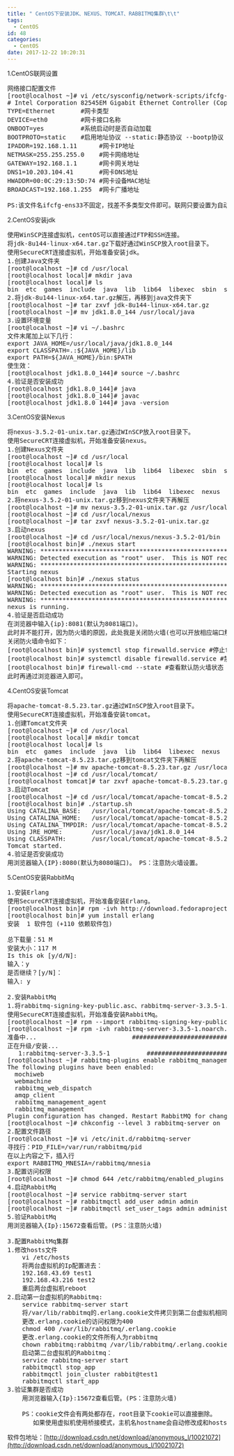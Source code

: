 ```yaml
---
title: " CentOS下安装JDK、NEXUS、TOMCAT、RABBITMQ集群\t\t"
tags:
  - CentOS
id: 48
categories:
  - CentOS
date: 2017-12-22 10:20:31
---
```


1.CentOS联网设置
<pre class="lang:default decode:true">网络接口配置文件
[root@localhost ~]# vi /etc/sysconfig/network-scripts/ifcfg-ens33
# Intel Corporation 82545EM Gigabit Ethernet Controller (Copper)
TYPE=Ethernet       #网卡类型
DEVICE=eth0         #网卡接口名称
ONBOOT=yes          #系统启动时是否自动加载
BOOTPROTO=static    #启用地址协议 --static:静态协议 --bootp协议 --dhcp协议
IPADDR=192.168.1.11      #网卡IP地址
NETMASK=255.255.255.0    #网卡网络地址
GATEWAY=192.168.1.1      #网卡网关地址
DNS1=10.203.104.41       #网卡DNS地址
HWADDR=00:0C:29:13:5D:74 #网卡设备MAC地址
BROADCAST=192.168.1.255  #网卡广播地址 

PS:该文件名ifcfg-ens33不固定，找差不多类型文件即可。联网只要设置为自动加载即可，即ONBOOT设置为yes(一般默认为no)。设置完后reboot重启，命令ifconfig查看ip。</pre>
2.CentOS安装jdk
<pre class="lang:default decode:true ">使用WinSCP连接虚拟机，centOS可以直接通过FTP和SSH连接。
将jdk-8u144-linux-x64.tar.gz下载好通过WinSCP放入root目录下。
使用SecureCRT连接虚拟机，开始准备安装jdk。
1.创建Java文件夹
[root@localhost ~]# cd /usr/local
[root@localhost local]# mkdir java
[root@localhost local]# ls
bin  etc  games  include  java  lib  lib64  libexec  sbin  share  src
2.将jdk-8u144-linux-x64.tar.gz解压，再移到java文件夹下
[root@localhost ~]# tar zxvf jdk-8u144-linux-x64.tar.gz
[root@localhost ~]# mv jdk1.8.0_144 /usr/local/java
3.设置环境变量
[root@localhost ~]# vi ~/.bashrc
文件末尾加上以下几行：
export JAVA_HOME=/usr/local/java/jdk1.8.0_144
export CLASSPATH=.:${JAVA_HOME}/lib
export PATH=${JAVA_HOME}/bin:$PATH
使生效：
[root@localhost jdk1.8.0_144]# source ~/.bashrc
4.验证是否安装成功
[root@localhost jdk1.8.0_144]# java
[root@localhost jdk1.8.0_144]# javac
[root@localhost jdk1.8.0_144]# java -version</pre>
3.CentOS安装Nexus
<pre class="lang:default decode:true ">将nexus-3.5.2-01-unix.tar.gz通过WInSCP放入root目录下。
使用SecureCRT连接虚拟机，开始准备安装nexus。
1.创建Nexus文件夹
[root@localhost ~]# cd /usr/local
[root@localhost local]# ls
bin  etc  games  include  java  lib  lib64  libexec  sbin  share  src
[root@localhost local]# mkdir nexus
[root@localhost local]# ls
bin  etc  games  include  java  lib  lib64  libexec  nexus  sbin  share  src
2.将nexus-3.5.2-01-unix.tar.gz移到nexus文件夹下再解压
[root@localhost ~]# mv nexus-3.5.2-01-unix.tar.gz /usr/local/nexus
[root@localhost ~]# cd /usr/local/nexus
[root@localhost ~]# tar zxvf nexus-3.5.2-01-unix.tar.gz
3.启动nexus
[root@localhost ~]# cd /usr/local/nexus/nexus-3.5.2-01/bin
[root@localhost bin]# ./nexus start
WARNING: ************************************************************
WARNING: Detected execution as "root" user.  This is NOT recommended!
WARNING: ************************************************************
Starting nexus
[root@localhost bin]# ./nexus status
WARNING: ************************************************************
WARNING: Detected execution as "root" user.  This is NOT recommended!
WARNING: ************************************************************
nexus is running.
4.验证是否启动成功
在浏览器中输入{ip}:8081(默认为8081端口)。
此时并不能打开，因为防火墙的原因，此处我是关闭防火墙(也可以开放相应端口解决)，为了简单直接关闭啦。
关闭防火墙命令如下：
[root@localhost bin]# systemctl stop firewalld.service #停止firewall(此时重启后防火墙会自动开启)
[root@localhost bin]# systemctl disable firewalld.service #禁止firewall开机启动
[root@localhost bin]# firewall-cmd --state #查看默认防火墙状态（关闭后显示notrunning，开启后显示running）
此时再通过浏览器进入即可。</pre>
4.CentOS安装Tomcat
<pre class="lang:default decode:true ">将apache-tomcat-8.5.23.tar.gz通过WInSCP放入root目录下。
使用SecureCRT连接虚拟机，开始准备安装tomcat。
1.创建Tomcat文件夹
[root@localhost ~]# cd /usr/local
[root@localhost local]# mkdir tomcat
[root@localhost local]# ls
bin  etc  games  include  java  lib  lib64  libexec  nexus  sbin  share  src  tomcat
2.将apache-tomcat-8.5.23.tar.gz移到tomcat文件夹下再解压
[root@localhost ~]# mv apache-tomcat-8.5.23.tar.gz /usr/local/tomcat/
[root@localhost ~]# cd /usr/local/tomcat/
[root@localhost tomcat]# tar zxvf apache-tomcat-8.5.23.tar.gz 
3.启动Tomcat
[root@localhost ~]# cd /usr/local/tomcat/apache-tomcat-8.5.23/bin
[root@localhost bin]# ./startup.sh 
Using CATALINA_BASE:   /usr/local/tomcat/apache-tomcat-8.5.23
Using CATALINA_HOME:   /usr/local/tomcat/apache-tomcat-8.5.23
Using CATALINA_TMPDIR: /usr/local/tomcat/apache-tomcat-8.5.23/temp
Using JRE_HOME:        /usr/local/java/jdk1.8.0_144
Using CLASSPATH:       /usr/local/tomcat/apache-tomcat-8.5.23/bin/bootstrap.jar:/usr/local/tomcat/apache-tomcat-8.5.23/bin/tomcat-juli.jar
Tomcat started.
4.验证是否安装成功
用浏览器输入{IP}:8080(默认为8080端口)。 PS：注意防火墙设置。</pre>
5.CentOS安装RabbitMq
<pre class="lang:default decode:true ">1.安装Erlang
使用SecureCRT连接虚拟机，开始准备安装Erlang。
[root@localhost bin]# rpm -ivh http://download.fedoraproject.org/pub/epel/6/i386/epel-release-6-8.noarch.rpm
[root@localhost bin]# yum install erlang
安装  1 软件包 (+110 依赖软件包)

总下载量：51 M
安装大小：117 M
Is this ok [y/d/N]: 
输入：y
是否继续？[y/N]：
输入: y

2.安装RabbitMq
1.将rabbitmq-signing-key-public.asc、rabbitmq-server-3.3.5-1.noarch.rpm通过WInSCP放入root目录下。
使用SecureCRT连接虚拟机，开始准备安装RabbitMq。
[root@localhost ~]# rpm --import rabbitmq-signing-key-public.asc
[root@localhost ~]# rpm -ivh rabbitmq-server-3.3.5-1.noarch.rpm
准备中...                          ################################# [100%]
正在升级/安装...
   1:rabbitmq-server-3.3.5-1          ################################# [100%]
[root@localhost ~]# rabbitmq-plugins enable rabbitmq_management
The following plugins have been enabled:
  mochiweb
  webmachine
  rabbitmq_web_dispatch
  amqp_client
  rabbitmq_management_agent
  rabbitmq_management
Plugin configuration has changed. Restart RabbitMQ for changes to take effect.
[root@localhost ~]# chkconfig --level 3 rabbitmq-server on
2.配置文件路径
[root@localhost ~]# vi /etc/init.d/rabbitmq-server
寻找行：PID_FILE=/var/run/rabbitmq/pid
在以上内容之下，插入行
export RABBITMQ_MNESIA=/rabbitmq/mnesia
3.配置访问权限
[root@localhost ~]# chmod 644 /etc/rabbitmq/enabled_plugins
4.启动RabbitMq
[root@localhost ~]# service rabbitmq-server start
[root@localhost ~]# rabbitmqctl add_user admin admin
[root@localhost ~]# rabbitmqctl set_user_tags admin administrator
5.验证RabbitMq
用浏览器输入{Ip}:15672查看后管。(PS：注意防火墙)

3.配置RabbitMq集群
1.修改hosts文件
    vi /etc/hosts
    将两台虚拟机的Ip配置进去：
    192.168.43.69 test1
    192.168.43.216 test2
    重启两台虚拟机reboot
2.启动第一台虚拟机的Rabbitmq:
    service rabbitmq-server start
    将/var/lib/rabbitmq的.erlang.cookie文件拷贝到第二台虚拟机相同位置覆盖
    更改.erlang.cookie的访问权限为400
    chmod 400 /var/lib/rabbitmq/.erlang.cookie
    更改.erlang.cookie的文件所有人为rabbitmq
    chown rabbitmq:rabbitmq /var/lib/rabbitmq/.erlang.cookie
    启动第二台虚拟机的Rabbitmq：
    service rabbitmq-server start
    rabbitmqctl stop_app
    rabbitmqctl join_cluster rabbit@test1
    rabbitmqctl start_app
3.验证集群是否成功
    用浏览器输入{Ip}:15672查看后管。(PS：注意防火墙)

    PS：cookie文件会有两处都存在，root目录下cookie可以直接删除。
       如果使用虚拟机使用桥接模式，主机名hostname会自动修改成和hosts配置一致，如果使用仅主机网络等，hostname没有修改，可以使用hostnamectl set-hostname test1命令就行修改。</pre>
软件包地址：[http://download.csdn.net/download/anonymous_l/10021072](http://download.csdn.net/download/anonymous_l/10021072)